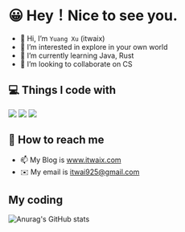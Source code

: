 # 😀 Hey！Nice to see you.

- 👋 Hi, I’m `Yuang Xu` (itwaix)
- 👀 I’m interested in explore in your own world
- 🌱 I’m currently learning Java, Rust
- 💞️ I’m looking to collaborate on CS

## 💻 Things I code with
<img src="https://img.shields.io/badge/DB-Mysql-Redis-blue"> <img src="https://img.shields.io/badge/Frame-Hexo-blue">
<img src="https://img.shields.io/badge/Frame-Hexo-blue">



## 🔎 How to reach me
- 📫 My Blog is www.itwaix.com
- ✉️ My email is itwai925@gmail.com


## My coding
![Anurag's GitHub stats](https://github-readme-stats.vercel.app/api?username=itwaix&show_icons=true&theme=swift)


<!---
itwaiX/itwaiX is a ✨ special ✨ repository because its `README.md` (this file) appears on your GitHub profile.
You can click the Preview link to take a look at your changes.
--->
